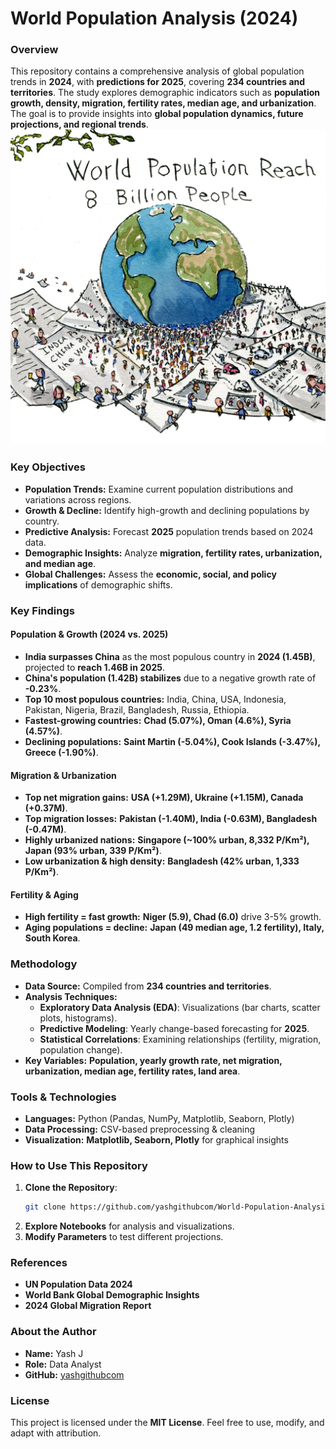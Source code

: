 # **World Population Analysis (2024)**

### **Overview**
This repository contains a comprehensive analysis of global population trends in **2024**, with **predictions for 2025**, covering **234 countries and territories**. The study explores demographic indicators such as **population growth, density, migration, fertility rates, median age, and urbanization**. The goal is to provide insights into **global population dynamics, future projections, and regional trends**.
![Banner](WPI.jpg)
### **Key Objectives**
- **Population Trends:** Examine current population distributions and variations across regions.
- **Growth & Decline:** Identify high-growth and declining populations by country.
- **Predictive Analysis:** Forecast **2025** population trends based on 2024 data.
- **Demographic Insights:** Analyze **migration, fertility rates, urbanization, and median age**.
- **Global Challenges:** Assess the **economic, social, and policy implications** of demographic shifts.

### **Key Findings**
#### **Population & Growth (2024 vs. 2025)**
- **India surpasses China** as the most populous country in **2024 (1.45B)**, projected to **reach 1.46B in 2025**.
- **China's population (1.42B) stabilizes** due to a negative growth rate of **-0.23%**.
- **Top 10 most populous countries:** India, China, USA, Indonesia, Pakistan, Nigeria, Brazil, Bangladesh, Russia, Ethiopia.
- **Fastest-growing countries:** **Chad (5.07%), Oman (4.6%), Syria (4.57%)**.
- **Declining populations:** **Saint Martin (-5.04%), Cook Islands (-3.47%), Greece (-1.90%)**.

#### **Migration & Urbanization**
- **Top net migration gains:** **USA (+1.29M), Ukraine (+1.15M), Canada (+0.37M)**.
- **Top migration losses:** **Pakistan (-1.40M), India (-0.63M), Bangladesh (-0.47M)**.
- **Highly urbanized nations:** **Singapore (~100% urban, 8,332 P/Km²), Japan (93% urban, 339 P/Km²)**.
- **Low urbanization & high density:** **Bangladesh (42% urban, 1,333 P/Km²)**.

#### **Fertility & Aging**
- **High fertility = fast growth:** **Niger (5.9), Chad (6.0)** drive 3-5% growth.
- **Aging populations = decline:** **Japan (49 median age, 1.2 fertility), Italy, South Korea**.

### **Methodology**
- **Data Source:** Compiled from **234 countries and territories**.
- **Analysis Techniques:**
  - **Exploratory Data Analysis (EDA)**: Visualizations (bar charts, scatter plots, histograms).
  - **Predictive Modeling**: Yearly change-based forecasting for **2025**.
  - **Statistical Correlations**: Examining relationships (fertility, migration, population change).
- **Key Variables:** **Population, yearly growth rate, net migration, urbanization, median age, fertility rates, land area**.

### **Tools & Technologies**
- **Languages:** Python (Pandas, NumPy, Matplotlib, Seaborn, Plotly)
- **Data Processing:** CSV-based preprocessing & cleaning
- **Visualization:** **Matplotlib, Seaborn, Plotly** for graphical insights

### **How to Use This Repository**
1. **Clone the Repository**:
   ```bash
   git clone https://github.com/yashgithubcom/World-Population-Analysis-2024.git
   ```
2. **Explore Notebooks** for analysis and visualizations.
3. **Modify Parameters** to test different projections.

### **References**
- **UN Population Data 2024**
- **World Bank Global Demographic Insights**
- **2024 Global Migration Report**

### **About the Author**
- **Name:** Yash J
- **Role:** Data Analyst
- **GitHub:** [yashgithubcom](https://github.com/yashgithubcom)

### **License**
This project is licensed under the **MIT License**. Feel free to use, modify, and adapt with attribution.

